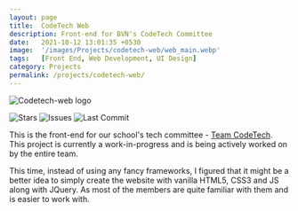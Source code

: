 ```yaml
---
layout: page
title:  CodeTech Web
description: Front-end for BVN's CodeTech Committee
date:   2021-10-12 13:01:35 +0530
image:  '/images/Projects/codetech-web/web_main.webp'
tags:   [Front End, Web Development, UI Design]
category: Projects
permalink: /projects/codetech-web/
---
```


![Codetech-web logo](https://github.com/sortedcord/codetech/raw/master/docs/assets/img/web.png)

<!-- Shields -->
![Stars](https://img.shields.io/github/stars/BVNCodeTech/codetech-web)
![Issues](https://img.shields.io/github/issues/BVNCodeTech/codetech-web)
![Last Commit](https://img.shields.io/github/last-commit/BVNCodeTech/codetech-web?label=Last%20Commit)

This is the front-end for our school's tech committee - [Team CodeTech](https://teamcodetech.in). This project is currently a work-in-progress and is being actively worked on by the entire team. 

This time, instead of using any fancy frameworks, I figured that it might be a better idea to simply create the website with vanilla HTML5, CSS3 and JS along with JQuery. As most of the members are quite familiar with them and is easier to work with.
